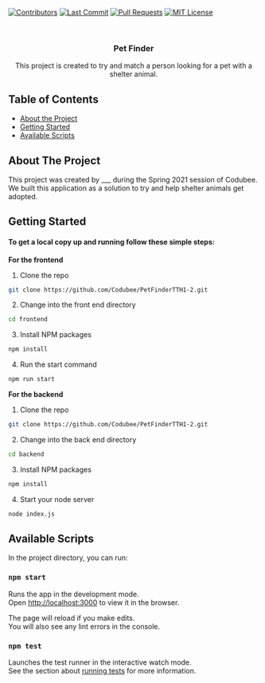 <!-- PROJECT LOGO -->
[![Contributors][contributors-shield]][contributors-url]
[![Last Commit][last-commit]][commit-url]
[![Pull Requests][pr-shield]][pr-url]
[![MIT License][license-shield]][license-url]

<br />
<div align="center">

  <h3 align="center">Pet Finder</h3>

  <p align="center">
    This project is created to try and match a person looking for a pet
    with a shelter animal.
  </p>
</div>

<!-- TABLE OF CONTENTS -->
## Table of Contents

* [About the Project](#about-the-project)
* [Getting Started](#getting-started)
* [Available Scripts](#available-scripts)


<!-- ABOUT THE PROJECT -->
## About The Project

This project was created by ___ during the Spring 2021 session of Codubee. We built this application as a solution to try and help shelter animals get adopted.


<!-- GETTING STARTED -->
## Getting Started

#### To get a local copy up and running follow these simple steps:

**For the frontend**

1. Clone the repo
```sh
git clone https://github.com/Codubee/PetFinderTTH1-2.git
```
2. Change into the front end directory
```sh
cd frontend
```
3. Install NPM packages
```sh
npm install
```
4. Run the start command
```sh
npm run start
```

**For the backend**

1. Clone the repo
```sh
git clone https://github.com/Codubee/PetFinderTTH1-2.git
```
2. Change into the back end directory
```sh
cd backend
```
3. Install NPM packages
```sh
npm install
```
4. Start your node server
```sh
node index.js
```

<!-- AVAILABLE SCRIPTS -->
## Available Scripts

In the project directory, you can run:

### `npm start`

Runs the app in the development mode.\
Open [http://localhost:3000](http://localhost:3000) to view it in the browser.

The page will reload if you make edits.\
You will also see any lint errors in the console.

### `npm test`

Launches the test runner in the interactive watch mode.\
See the section about [running tests](https://facebook.github.io/create-react-app/docs/running-tests) for more information.


<!-- MARKDOWN LINKS & IMAGES -->
<!-- https://www.markdownguide.org/basic-syntax/#reference-style-links -->
[contributors-shield]: https://img.shields.io/github/contributors/Codubee/PetFinderTTH1-2?style=for-the-badge

[contributors-url]: https://github.com/Codubee/PetFinderTTH1-2/graphs/contributors


[last-commit]: https://img.shields.io/github/last-commit/Codubee/PetFinderTTH1-2?style=for-the-badge

[commit-url]: https://github.com/Codubee/PetFinderTTH1-2/commits/main


[pr-shield]: https://img.shields.io/github/issues-pr-closed/Codubee/PetFinderTTH1-2?style=for-the-badge

[pr-url]: https://github.com/Codubee/PetFinderTTH1-2/pulls


[issues-url]: https://github.com/Codubee/PetFinderTTH1-2/pulls

[license-shield]: https://img.shields.io/github/license/Codubee/PetFinderTTH1-2?style=for-the-badge

[license-url]: https://github.com/Codubee/PetFinderTTH1-2/blob/main/License.txt